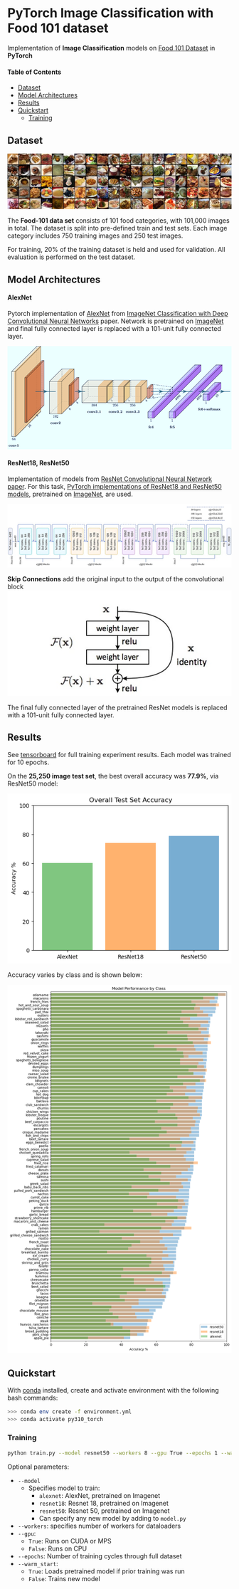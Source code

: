 # PyTorch Image Classification with Food 101 dataset

Implementation of **Image Classification** models on [Food 101 Dataset](https://data.vision.ee.ethz.ch/cvl/datasets_extra/food-101/) in **PyTorch**

#### Table of Contents
- [Dataset](#dataset)
- [Model Architectures](#model-architecture)
- [Results](#results)
- [Quickstart](#quickstart)
    - [Training](#training)



## Dataset

![Food-101 Data Set](images/food-101.jpg)


The **Food-101 data set** consists of 101 food categories, with 101,000 images in total. The dataset is split into pre-defined train and test sets. Each image category includes 750 training images and 250 test images. 

For training, 20% of the training dataset is held and used for validation. All evaluation is performed on the test dataset. 

## Model Architectures

#### AlexNet
Pytorch implementation of [AlexNet](https://pytorch.org/vision/stable/models/alexnet.html) from [ImageNet Classification with Deep Convolutional Neural Networks](https://papers.nips.cc/paper/2012/hash/c399862d3b9d6b76c8436e924a68c45b-Abstract.html) paper. Network is pretrained on [ImageNet](https://image-net.org) and final fully connected layer is replaced with a 101-unit fully connected layer.

![AlexNet](images/AlexNet.png)
#### ResNet18, ResNet50
Implementation of models from [ResNet Convolutional Neural Network paper](https://arxiv.org/abs/1512.03385). For this task, [PyTorch implementations of ResNet18 and  ResNet50 models](https://pytorch.org/vision/stable/models/resnet.html), pretrained on [ImageNet](https://image-net.org), are used. 


![ResNet50 Architecture](images/resnet50.jpg)

**Skip Connections** add the original input to the output of the convolutional block
![Skip Connection](images/skip_connection.jpg)

The final fully connected layer of the pretrained ResNet models is replaced with a 101-unit fully connected layer.

## Results
See [tensorboard](https://tensorboard.dev/experiment/WxgJSmDbQt64EtJWyyc5wA/) for full training experiment results. Each model was trained for 10 epochs. 


On the **25,250 image test set**, the best overall accuracy was **77.9%**, via ResNet50 model:

![Overall Accuracy](images/overall_accuracy.png)

Accuracy varies by class and is shown below:

![Test Accuracy by Class](images/test_acc_by_class.png)


## Quickstart

With [conda](https://docs.conda.io/en/main/miniconda.html) installed, create and activate environment with the following bash commands:
```bash
>>> conda env create -f environment.yml
>>> conda activate py310_torch
```

### Training

```bash
python train.py --model resnet50 --workers 8 --gpu True --epochs 1 --warm_start True
```
Optional parameters: 
- `--model`
    - Specifies model to train: 
        - `alexnet`: AlexNet, pretrained on Imagenet
        - `resnet18`: Resnet 18, pretrained on Imagenet
        - `resnet50`: Resnet 50, pretrained on Imagenet
        - Can specify any new model by adding to `model.py`
- `--workers`: specifies number of workers for dataloaders
- `--gpu`: 
    - `True`: Runs on CUDA or MPS
    - `False`: Runs on CPU
- `--epochs`: Number of training cycles through full dataset
- `--warm_start`:
    - `True`: Loads pretrained model if prior training was run
    - `False`: Trains new model
